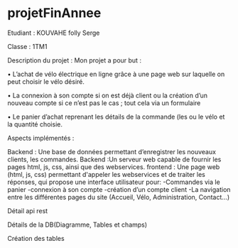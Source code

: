# projetFinAnnee
Etudiant : KOUVAHE folly Serge

Classe : 1TM1

Description du projet : Mon projet a pour but :


•	L’achat de vélo électrique en ligne grâce à une page web sur laquelle on peut choisir le vélo désiré.


•	La connexion à son compte si on est déjà client ou la création d’un nouveau compte si ce n’est pas le cas ; tout cela via un formulaire


•	Le panier d’achat  reprenant les détails de la commande (les ou le vélo et la quantité choisie.



Aspects implémentés : 


Backend : Une base de données permettant d’enregistrer les nouveaux clients, les commandes.
Backend :Un serveur web capable de fournir les pages html, js, css, ainsi que des webservices.
frontend : Une page web (html, js, css) permettant d'appeler les webservices et de traiter les réponses, qui propose une interface utilisateur pour: -Commandes via le panier -connexion à son compte -création d’un compte client -La navigation entre les différentes pages du site (Accueil, Vélo, Administration, Contact...)

Détail api rest

Détails de la DB(Diagramme, Tables et champs)

Création des tables
